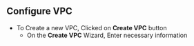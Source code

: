 ## Configure VPC

- To Create a new VPC, Clicked on __Create VPC__ button
  - On the __Create VPC__ Wizard, Enter necessary information
